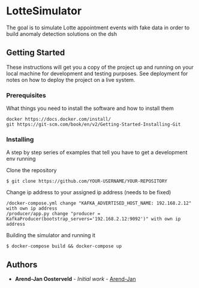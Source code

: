 # LotteSimulator

The goal is to simulate Lotte appointment events with fake data in order to build anomaly detection solutions on the dsh

## Getting Started

These instructions will get you a copy of the project up and running on your local machine for development and testing purposes. See deployment for notes on how to deploy the project on a live system.

### Prerequisites

What things you need to install the software and how to install them

```
docker https://docs.docker.com/install/
git https://git-scm.com/book/en/v2/Getting-Started-Installing-Git
```

### Installing

A step by step series of examples that tell you have to get a development env running

Clone the repository

```
$ git clone https://github.com/YOUR-USERNAME/YOUR-REPOSITORY
```

Change ip address to  your assigned ip address (needs to be fixed)

```
/docker-compose.yml change "KAFKA_ADVERTISED_HOST_NAME: 192.168.2.12" with own ip address
/producer/app.py change "producer = KafkaProducer(bootstrap_servers='192.168.2.12:9092')" with own ip address

```

Building the simulator and running it

```
$ docker-compose build && docker-compose up
```

## Authors

* **Arend-Jan Oosterveld** - *Initial work* - [Arend-Jan](https://github.com/Arend-Jan/)
